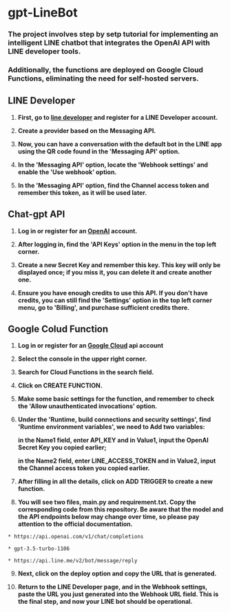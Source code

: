 # gpt-LineBot

<h3>The project involves step by setp tutorial for implementing an intelligent LINE chatbot that integrates the OpenAI API with LINE developer tools.</h3>
  
<h3>Additionally, the functions are deployed on Google Cloud Functions, eliminating the need for self-hosted servers.</h3>

## LINE Developer

1. **First, go to [line developer](https://developers.line.biz/en/?status=success) and register for a LINE Developer account.**
   
2. **Create a provider based on the Messaging API.**
   
3. **Now, you can have a conversation with the default bot in the LINE app using the QR code found in the 'Messaging API' option.**
   
4. **In the 'Messaging API' option, locate the 'Webhook settings' and enable the 'Use webhook' option.**
   
5. **In the 'Messaging API' option, find the Channel access token and remember this token, as it will be used later.**

## Chat-gpt API

1. **Log in or register for an [OpenAI](https://openai.com/blog/openai-api) account.**
 
2. **After logging in, find the 'API Keys' option in the menu in the top left corner.**
   
3. **Create a new Secret Key and remember this key. This key will only be displayed once; if you miss it, you can delete it and create another one.**
   
4. **Ensure you have enough credits to use this API. If you don't have credits, you can still find the 'Settings' option in the top left corner menu, go to 'Billing', and purchase sufficient credits there.**

## Google Colud Function

1. **Log in or register for an [Google Cloud](https://cloud.google.com/apis) api account**
   
2. **Select the console in the upper right corner.**

3. **Search for Cloud Functions in the search field.**
 
4. **Click on CREATE FUNCTION.**
 
5. **Make some basic settings for the function, and remember to check the 'Allow unauthenticated invocations' option.**

6. **Under the 'Runtime, build connections and security settings', find 'Runtime environment variables', we need to Add two variables:**

   **in the Name1 field, enter API_KEY and in Value1, input the OpenAI Secret Key you copied earlier;**

   **in the Name2 field, enter LINE_ACCESS_TOKEN and in Value2, input the Channel access token you copied earlier.**
    
8. **After filling in all the details, click on ADD TRIGGER to create a new function.**

9. **You will see two files, main.py and requirement.txt. Copy the corresponding code from this repository. Be aware that the model and the API endpoints below may change over time, so please pay attention to the official documentation.**

```
* https://api.openai.com/v1/chat/completions

* gpt-3.5-turbo-1106

* https://api.line.me/v2/bot/message/reply
```

9. **Next, click on the deploy option and copy the URL that is generated.**
    
10. **Return to the LINE Developer page, and in the Webhook settings, paste the URL you just generated into the Webhook URL field. This is the final step, and now your LINE bot should be operational.**

